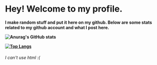 <h1><strong>Hey! Welcome to my profile.<strong/></h1>

<p>I make random stuff and put it here on my github. Below are some stats related to my github account and what I post here.</p>
 
![Anurag's GitHub stats](https://github-readme-stats.vercel.app/api?username=FluffyDoesStuff&show_icons=true&theme=radical)

[![Top Langs](https://github-readme-stats.vercel.app/api/top-langs/?username=FluffyDoesStuff&layout=compact&theme=radical)](https://github.com/anuraghazra/github-readme-stats)

 <h6>I can't use html :(</h6>
